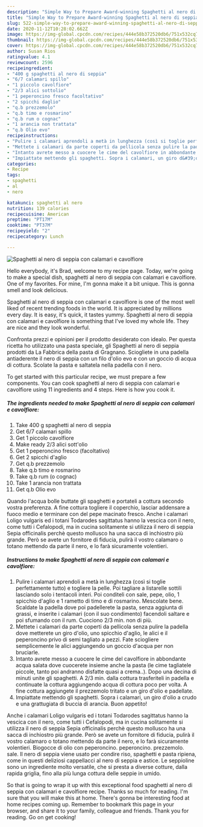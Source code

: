 ```yaml
---
description: "Simple Way to Prepare Award-winning Spaghetti al nero di seppia con calamari e cavolfiore"
title: "Simple Way to Prepare Award-winning Spaghetti al nero di seppia con calamari e cavolfiore"
slug: 522-simple-way-to-prepare-award-winning-spaghetti-al-nero-di-seppia-con-calamari-e-cavolfiore
date: 2020-11-12T10:28:02.662Z
image: https://img-global.cpcdn.com/recipes/444e58b372520db6/751x532cq70/spaghetti-al-nero-di-seppia-con-calamari-e-cavolfiore-recipe-main-photo.jpg
thumbnail: https://img-global.cpcdn.com/recipes/444e58b372520db6/751x532cq70/spaghetti-al-nero-di-seppia-con-calamari-e-cavolfiore-recipe-main-photo.jpg
cover: https://img-global.cpcdn.com/recipes/444e58b372520db6/751x532cq70/spaghetti-al-nero-di-seppia-con-calamari-e-cavolfiore-recipe-main-photo.jpg
author: Susan Rios
ratingvalue: 4.1
reviewcount: 2596
recipeingredient:
- "400 g spaghetti al nero di seppia"
- "6/7 calamari spillo"
- "1 piccolo cavolfiore"
- "2/3 alici sottolio"
- "1 peperoncino fresco facoltativo"
- "2 spicchi daglio"
- "q.b prezzemolo"
- "q.b timo e rosmarino"
- "q.b rum o cognac"
- "1 arancia non trattata"
- "q.b Olio evo"
recipeinstructions:
- "Pulire i calamari aprendoli a metà in lunghezza (così si toglie perfettamente tutto) e togliere la pelle. Poi tagliare a listarelle sottili lasciando solo i tentacoli interi. Poi conditeli con sale, pepe, olio, 1 spicchio d&#39;aglio e 1 rametto di timo e di rosmarino. Mescolate bene. Scaldate la padella dove poi padellerete la pasta, senza aggiunta di grassi, e inserite i calamari (con il suo condimento) facendoli saltare e poi sfumando con il rum. Cuociono 2/3 min. non di più."
- "Mettete i calamari da parte coperti da pellicola senza pulire la padella dove metterete un giro d&#39;olio, uno spicchio d&#39;aglio, le alici e il peperoncino privo di semi tagliato a pezzi. Fate sciogliere semplicemente le alici aggiungendo un goccio d&#39;acqua per non bruciarle."
- "Intanto avrete messo a cuocere le cime del cavolfiore in abbondante acqua salata dove cuocerete insieme anche la pasta (le cime tagliatele piccole, tanto poi andranno disfatte quasi a crema..). Dopo una decina di minuti unite gli spaghetti. A 2/3 min. dalla cottura trasferiteli in padella e continuate la cottura aggiungendo acqua di cottura poco per volta. A fine cottura aggiungete il prezzemolo tritato e un giro d&#39;olio e padellate."
- "Impiattate mettendo gli spaghetti. Sopra i calamari, un giro d&#39;olio a crudo e una grattugiata di buccia di arancia. Buon appetito!"
categories:
- Recipe
tags:
- spaghetti
- al
- nero

katakunci: spaghetti al nero 
nutrition: 139 calories
recipecuisine: American
preptime: "PT17M"
cooktime: "PT37M"
recipeyield: "2"
recipecategory: Lunch

---
```



![Spaghetti al nero di seppia con calamari e cavolfiore](https://img-global.cpcdn.com/recipes/444e58b372520db6/751x532cq70/spaghetti-al-nero-di-seppia-con-calamari-e-cavolfiore-recipe-main-photo.jpg)

Hello everybody, it's Brad, welcome to my recipe page. Today, we're going to make a special dish, spaghetti al nero di seppia con calamari e cavolfiore. One of my favorites. For mine, I'm gonna make it a bit unique. This is gonna smell and look delicious.

Spaghetti al nero di seppia con calamari e cavolfiore is one of the most well liked of recent trending foods in the world. It is appreciated by millions every day. It is easy, it's quick, it tastes yummy. Spaghetti al nero di seppia con calamari e cavolfiore is something that I've loved my whole life. They are nice and they look wonderful.

Confronta prezzi e opinioni per il prodotto desiderato con idealo. Per questa ricetta ho utilizzato una pasta speciale, gli Spaghetti al nero di seppia prodotti da La Fabbrica della pasta di Gragnano. Sciogliete in una padella antiaderente il nero di seppia con un filo d&#39;olio evo e con un goccio di acqua di cottura. Scolate la pasta e saltatela nella padella con il nero.


To get started with this particular recipe, we must prepare a few components. You can cook spaghetti al nero di seppia con calamari e cavolfiore using 11 ingredients and 4 steps. Here is how you cook it.

<!--inarticleads1-->

##### The ingredients needed to make Spaghetti al nero di seppia con calamari e cavolfiore:

1. Take 400 g spaghetti al nero di seppia
1. Get 6/7 calamari spillo
1. Get 1 piccolo cavolfiore
1. Make ready 2/3 alici sott&#39;olio
1. Get 1 peperoncino fresco (facoltativo)
1. Get 2 spicchi d&#39;aglio
1. Get q.b prezzemolo
1. Take q.b timo e rosmarino
1. Take q.b rum (o cognac)
1. Take 1 arancia non trattata
1. Get q.b Olio evo


Quando l&#39;acqua bolle buttate gli spaghetti e portateli a cottura secondo vostra preferenza. A fine cottura togliere il coperchio, lasciar addensare a fuoco medio e terminare con del pepe macinato fresco. Anche i calamari Loligo vulgaris ed i totani Todarodes sagittatus hanno la vescica con il nero, come tutti i Cefalopodi, ma in cucina solitamente si utilizza il nero di seppia Sepia officinalis perchè questo mollusco ha una sacca di inchiostro più grande. Però se avete un fornitore di fiducia, pulirà il vostro calamaro o totano mettendo da parte il nero, e lo farà sicuramente volentieri. 

<!--inarticleads2-->

##### Instructions to make Spaghetti al nero di seppia con calamari e cavolfiore:

1. Pulire i calamari aprendoli a metà in lunghezza (così si toglie perfettamente tutto) e togliere la pelle. Poi tagliare a listarelle sottili lasciando solo i tentacoli interi. Poi conditeli con sale, pepe, olio, 1 spicchio d&#39;aglio e 1 rametto di timo e di rosmarino. Mescolate bene. Scaldate la padella dove poi padellerete la pasta, senza aggiunta di grassi, e inserite i calamari (con il suo condimento) facendoli saltare e poi sfumando con il rum. Cuociono 2/3 min. non di più.
1. Mettete i calamari da parte coperti da pellicola senza pulire la padella dove metterete un giro d&#39;olio, uno spicchio d&#39;aglio, le alici e il peperoncino privo di semi tagliato a pezzi. Fate sciogliere semplicemente le alici aggiungendo un goccio d&#39;acqua per non bruciarle.
1. Intanto avrete messo a cuocere le cime del cavolfiore in abbondante acqua salata dove cuocerete insieme anche la pasta (le cime tagliatele piccole, tanto poi andranno disfatte quasi a crema..). Dopo una decina di minuti unite gli spaghetti. A 2/3 min. dalla cottura trasferiteli in padella e continuate la cottura aggiungendo acqua di cottura poco per volta. A fine cottura aggiungete il prezzemolo tritato e un giro d&#39;olio e padellate.
1. Impiattate mettendo gli spaghetti. Sopra i calamari, un giro d&#39;olio a crudo e una grattugiata di buccia di arancia. Buon appetito!


Anche i calamari Loligo vulgaris ed i totani Todarodes sagittatus hanno la vescica con il nero, come tutti i Cefalopodi, ma in cucina solitamente si utilizza il nero di seppia Sepia officinalis perchè questo mollusco ha una sacca di inchiostro più grande. Però se avete un fornitore di fiducia, pulirà il vostro calamaro o totano mettendo da parte il nero, e lo farà sicuramente volentieri. Biogocce di olio con peperoncino. peperoncino. prezzemolo. sale. Il nero di seppia viene usato per condire riso, spaghetti e pasta ripiena, come in questi deliziosi cappellacci al nero di seppia e astice. Le seppioline sono un ingrediente molto versatile, che si presta a diverse cotture, dalla rapida griglia, fino alla più lunga cottura delle seppie in umido. 

So that is going to wrap it up with this exceptional food spaghetti al nero di seppia con calamari e cavolfiore recipe. Thanks so much for reading. I'm sure that you will make this at home. There's gonna be interesting food at home recipes coming up. Remember to bookmark this page in your browser, and share it to your family, colleague and friends. Thank you for reading. Go on get cooking!
